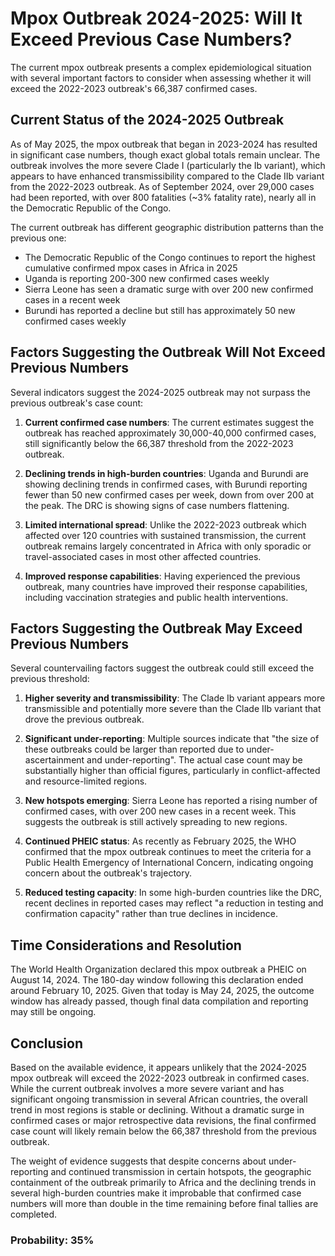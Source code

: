 # Mpox Outbreak 2024-2025: Will It Exceed Previous Case Numbers?

The current mpox outbreak presents a complex epidemiological situation with several important factors to consider when assessing whether it will exceed the 2022-2023 outbreak's 66,387 confirmed cases.

## Current Status of the 2024-2025 Outbreak

As of May 2025, the mpox outbreak that began in 2023-2024 has resulted in significant case numbers, though exact global totals remain unclear. The outbreak involves the more severe Clade I (particularly the Ib variant), which appears to have enhanced transmissibility compared to the Clade IIb variant from the 2022-2023 outbreak. As of September 2024, over 29,000 cases had been reported, with over 800 fatalities (~3% fatality rate), nearly all in the Democratic Republic of the Congo.

The current outbreak has different geographic distribution patterns than the previous one:

- The Democratic Republic of the Congo continues to report the highest cumulative confirmed mpox cases in Africa in 2025
- Uganda is reporting 200-300 new confirmed cases weekly
- Sierra Leone has seen a dramatic surge with over 200 new confirmed cases in a recent week
- Burundi has reported a decline but still has approximately 50 new confirmed cases weekly

## Factors Suggesting the Outbreak Will Not Exceed Previous Numbers

Several indicators suggest the 2024-2025 outbreak may not surpass the previous outbreak's case count:

1. **Current confirmed case numbers**: The current estimates suggest the outbreak has reached approximately 30,000-40,000 confirmed cases, still significantly below the 66,387 threshold from the 2022-2023 outbreak.

2. **Declining trends in high-burden countries**: Uganda and Burundi are showing declining trends in confirmed cases, with Burundi reporting fewer than 50 new confirmed cases per week, down from over 200 at the peak. The DRC is showing signs of case numbers flattening.

3. **Limited international spread**: Unlike the 2022-2023 outbreak which affected over 120 countries with sustained transmission, the current outbreak remains largely concentrated in Africa with only sporadic or travel-associated cases in most other affected countries.

4. **Improved response capabilities**: Having experienced the previous outbreak, many countries have improved their response capabilities, including vaccination strategies and public health interventions.

## Factors Suggesting the Outbreak May Exceed Previous Numbers

Several countervailing factors suggest the outbreak could still exceed the previous threshold:

1. **Higher severity and transmissibility**: The Clade Ib variant appears more transmissible and potentially more severe than the Clade IIb variant that drove the previous outbreak.

2. **Significant under-reporting**: Multiple sources indicate that "the size of these outbreaks could be larger than reported due to under-ascertainment and under-reporting". The actual case count may be substantially higher than official figures, particularly in conflict-affected and resource-limited regions.

3. **New hotspots emerging**: Sierra Leone has reported a rising number of confirmed cases, with over 200 new cases in a recent week. This suggests the outbreak is still actively spreading to new regions.

4. **Continued PHEIC status**: As recently as February 2025, the WHO confirmed that the mpox outbreak continues to meet the criteria for a Public Health Emergency of International Concern, indicating ongoing concern about the outbreak's trajectory.

5. **Reduced testing capacity**: In some high-burden countries like the DRC, recent declines in reported cases may reflect "a reduction in testing and confirmation capacity" rather than true declines in incidence.

## Time Considerations and Resolution

The World Health Organization declared this mpox outbreak a PHEIC on August 14, 2024. The 180-day window following this declaration ended around February 10, 2025. Given that today is May 24, 2025, the outcome window has already passed, though final data compilation and reporting may still be ongoing.

## Conclusion

Based on the available evidence, it appears unlikely that the 2024-2025 mpox outbreak will exceed the 2022-2023 outbreak in confirmed cases. While the current outbreak involves a more severe variant and has significant ongoing transmission in several African countries, the overall trend in most regions is stable or declining. Without a dramatic surge in confirmed cases or major retrospective data revisions, the final confirmed case count will likely remain below the 66,387 threshold from the previous outbreak.

The weight of evidence suggests that despite concerns about under-reporting and continued transmission in certain hotspots, the geographic containment of the outbreak primarily to Africa and the declining trends in several high-burden countries make it improbable that confirmed case numbers will more than double in the time remaining before final tallies are completed.

### Probability: 35%